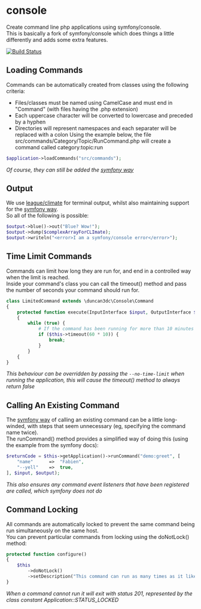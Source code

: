 console
=======

Create command line php applications using symfony/console.  
This is basically a fork of symfony/console which does things a little differently and adds some extra features.  

[![Build Status](https://travis-ci.org/duncan3dc/console.svg?branch=master)](https://travis-ci.org/duncan3dc/console)



Loading Commands
----------------
Commands can be automatically created from classes using the following criteria:
* Files/classes must be named using CamelCase and must end in "Command" (with files having the .php extension)
* Each uppercase character will be converted to lowercase and preceded by a hyphen
* Directories will represent namespaces and each separater will be replaced with a colon
Using the example below, the file src/commands/Category/Topic/RunCommand.php will create a command called category:topic:run
```php
$application->loadCommands("src/commands");
```
_Of course, they can still be added the [symfony way](http://symfony.com/doc/current/components/console/introduction.html)_



Output
------
We use [league/climate](http://climate.thephpleague.com/) for terminal output, whilst also maintaining support for the [symfony way](http://symfony.com/doc/current/components/console/introduction.html#coloring-the-output).  
So all of the following is possible:
```php
$output->blue()->out("Blue? Wow!");
$output->dump($complexArrayForCLImate);
$output->writeln("<error>I am a symfony/console error</error>");
```



Time Limit Commands
-------------------
Commands can limit how long they are run for, and end in a controlled way when the limit is reached.  
Inside your command's class you can call the timeout() method and pass the number of seconds your command should run for.  
```php
class LimitedCommand extends \duncan3dc\Console\Command
{
    protected function execute(InputInterface $input, OutputInterface $output)
    {
        while (true) {
            # If the command has been running for more than 10 minutes then end now
            if ($this->timeout(60 * 10)) {
                break;
            }
        }
    {
}
```
_This behaviour can be overridden by passing the ```--no-time-limit``` when running the application, this will cause the timeout() method to always return false_



Calling An Existing Command
---------------------------
The [symfony way](http://symfony.com/doc/current/components/console/introduction.html#calling-an-existing-command) of calling an existing command can be a little long-winded, with steps that seem unnecessary (eg, specifying the command name twice).  
The runCommand() method provides a simplified way of doing this (using the example from the symfony docs):
```php
$returnCode = $this->getApplication()->runCommand("demo:greet", [
    "name"      =>  "Fabien",
    "--yell"    =>  true,
], $input, $output);
```
_This also ensures any command event listeners that have been registered are called, which symfony does not do_



Command Locking
---------------
All commands are automatically locked to prevent the same command being run simultaneously on the same host.  
You can prevent particular commands from locking using the doNotLock() method:
```php
protected function configure()
{
    $this
        ->doNotLock()
        ->setDescription("This command can run as many times as it likes, whether the previous run has finished or not");
}
```
_When a command cannot run it will exit with status 201, represented by the class constant Application::STATUS_LOCKED_
